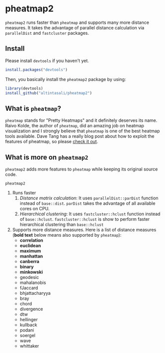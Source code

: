 # pheatmap2
`pheatmap2` runs faster than `pheatmap` and supports many more distance measures. 
It takes the advantage of parallel distance calculation via `parallelDist` and `fastcluster` packages.

## Install
Please install `devtools` if you haven't yet.
```r
install.packages("devtools")
```
Then, you basically install the `pheatmap2` package by using:
```r
library(devtools)
install_github("altintasali/pheatmap2")
```

## What is `pheatmap`?
`pheatmap` stands for "Pretty Heatmaps" and it definitely deserves its name. Raivo Kolde, the author of `pheatmap`, did an amazing job on heatmap visualization and I strongly believe that `pheatmap` is one of the best heatmap tools available. Dave Tang has a really blog post about how to exploit the features of pheatmap, so please [check it out](https://davetang.org/muse/2018/05/15/making-a-heatmap-in-r-with-the-pheatmap-package/). 


## What is more on `pheatmap2`
`pheatmap2` adds more features to `pheatmap` while keeping its original source code.

`pheatmap2`
1. Runs faster
    1. *Distance matrix calculation*: 
It uses `parallelDist::parDist` function instead of `base::dist`. `parDist` takes the advantage of all available cores on CPU.
    2. *Hierarchical clustering*:
It uses `fastcluster::hclust` function instead of `base::hclust`. `fastcluster::hclust` is show to perform faster hierarchical clustering than `base::hclust`
1. Supports more distance measures. Here is a list of distance measures (**bold text** below means also supported by `pheatmap`):
    - **correlation**
    - **euclidean**
    - **maximum**
    - **manhattan**
    - **canberra**
    - **binary**
    - **minkowski**
    - geodesic
    - mahalanobis
    - fJaccard
    - bhjattacharyya
    - bray
    - chord
    - divergence
    - dtw
    - hellinger
    - kullback
    - podani
    - soergel
    - wave
    - whittaker

    
    


  

